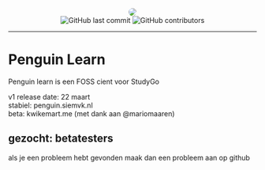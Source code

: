 <div align=center>
 <img src="https://github.com/studyGOgratis/penguin-learn/blob/main/IconKitchen-Output/web/apple-touch-icon.png?raw=true" style="border-radius: 10px;"/> <br>
<img alt="GitHub last commit" src="https://img.shields.io/github/last-commit/penguin-learn/penguin-learn">
<img alt="GitHub contributors" src="https://img.shields.io/github/contributors/penguin-learn/penguin-learn">
</div>

---
# Penguin Learn
Penguin learn is een FOSS cient voor StudyGo

v1 release date: 22 maart <br>
stabiel: penguin.siemvk.nl <br>
beta: kwikemart.me (met dank aan @mariomaaren) <br>

## gezocht: betatesters
als je een probleem hebt gevonden maak dan een probleem aan op github
